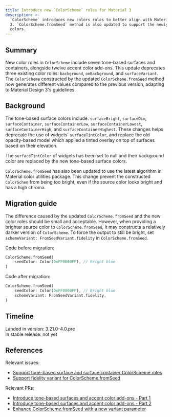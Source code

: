 ```yaml
---
title: Introduce new `ColorScheme` roles for Material 3
description: >-
  `ColorScheme` introduces new colors roles to better align with Material Design
  3. `ColorScheme.fromSeed` method is also updated to support the newly added
  colors.
---
```


## Summary

New color roles in `ColorScheme` include seven tone-based surfaces and containers, alongside twelve accent color add-ons. This update deprecates three existing color roles: `background`, `onBackground`, and `surfaceVariant`. The `ColorScheme` constructed by the updated `ColorScheme.fromSeed` method now generates different values compared to the previous version, adapting to Material Design 3's guidelines.

## Background

The tone-based surface colors include: `surfaceBright`, `surfaceDim`,
`surfaceContainer`, `surfaceContainerLow`, `surfaceContainerLowest`,
`surfaceContainerHigh`, and `surfaceContainerHighest`. These changes helps 
deprecate the use of widgets' `surfaceTintColor`, and replace the old 
opacity-based model which applied a tinted overlay on top of surfaces based 
on their elevation.  

The `surfaceTintColor` of widgets has been set to null and their background
color are replaced by the new tone-based surface colors.

`ColorScheme.fromSeed` has also been updated to use the latest algorithm in
Material color utilities package. This change prevent the constructed 
`ColorSchem` from being too bright, even if the source color looks bright and
has a high chroma.

## Migration guide

The difference caused by the updated `ColorScheme.fromSeed` and the new color
roles should be small and acceptable. However, when providing a brighter
source color to `ColorScheme.fromSeed`, it may constructs a relatively
darker version of `ColorScheme`. To force the output to still be bright, 
set `schemeVariant: FromSeedVariant.fidelity` in `ColorScheme.fromSeed`.

Code before migration:

```dart
ColorScheme.fromSeed(
    seedColor: Color(0xFF0000FF), // Bright blue
)
```

Code after migration:

```dart
ColorScheme.fromSeed(
    seedColor: Color(0xFF0000FF), // Bright blue
    schemeVariant: FromSeedVariant.fidelity,
)
```

## Timeline

Landed in version: 3.21.0-4.0.pre <br>
In stable release: not yet

## References

Relevant issues:

* [Support tone-based surface and surface container ColorScheme roles][]
* [Support fidelity variant for ColorScheme.fromSeed][]

Relevant PRs:

* [Introduce tone-based surfaces and accent color add-ons - Part 1][]
* [Introduce tone-based surfaces and accent color add-ons - Part 2][]
* [Enhance ColorScheme.fromSeed with a new variant parameter][]

[`ClassName`]: {{site.main-api}}/flutter/[link_to_relevant_page].html

[Support tone-based surface and surface container ColorScheme roles]: {{site.repo.flutter}}/issues/115912
[Support fidelity variant for ColorScheme.fromSeed]: {{site.repo.flutter}}/issues/[144649]
[Introduce tone-based surfaces and accent color add-ons - Part 1]: {{site.repo.flutter}}/pull/[142654]
[Introduce tone-based surfaces and accent color add-ons - Part 2]: {{site.repo.flutter}}/pull/[144273]
[Enhance ColorScheme.fromSeed with a new variant parameter]: {{site.repo.flutter}}/pull/[144805]
